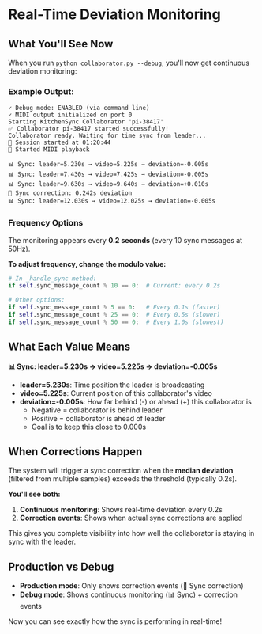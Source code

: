 # Real-Time Deviation Monitoring

## What You'll See Now

When you run `python collaborator.py --debug`, you'll now get continuous deviation monitoring:

### Example Output:
```
✓ Debug mode: ENABLED (via command line)
✓ MIDI output initialized on port 0
Starting KitchenSync Collaborator 'pi-38417'
✅ Collaborator pi-38417 started successfully!
Collaborator ready. Waiting for time sync from leader...
🚀 Session started at 01:20:44
🎵 Started MIDI playback

📊 Sync: leader=5.230s → video=5.225s → deviation=-0.005s
📊 Sync: leader=7.430s → video=7.425s → deviation=-0.005s
📊 Sync: leader=9.630s → video=9.640s → deviation=+0.010s
🔄 Sync correction: 0.242s deviation
📊 Sync: leader=12.030s → video=12.025s → deviation=-0.005s
```

### Frequency Options
The monitoring appears every **0.2 seconds** (every 10 sync messages at 50Hz).

**To adjust frequency, change the modulo value:**
```python
# In _handle_sync method:
if self.sync_message_count % 10 == 0:  # Current: every 0.2s

# Other options:
if self.sync_message_count % 5 == 0:   # Every 0.1s (faster)
if self.sync_message_count % 25 == 0:  # Every 0.5s (slower)  
if self.sync_message_count % 50 == 0:  # Every 1.0s (slowest)
```

## What Each Value Means

**📊 Sync: leader=5.230s → video=5.225s → deviation=-0.005s**

- **leader=5.230s**: Time position the leader is broadcasting
- **video=5.225s**: Current position of this collaborator's video
- **deviation=-0.005s**: How far behind (-) or ahead (+) this collaborator is
  - Negative = collaborator is behind leader
  - Positive = collaborator is ahead of leader
  - Goal is to keep this close to 0.000s

## When Corrections Happen

The system will trigger a sync correction when the **median deviation** (filtered from multiple samples) exceeds the threshold (typically 0.2s).

**You'll see both:**
1. **Continuous monitoring**: Shows real-time deviation every 0.2s
2. **Correction events**: Shows when actual sync corrections are applied

This gives you complete visibility into how well the collaborator is staying in sync with the leader.

## Production vs Debug

- **Production mode**: Only shows correction events (🔄 Sync correction)
- **Debug mode**: Shows continuous monitoring (📊 Sync) + correction events

Now you can see exactly how the sync is performing in real-time!
